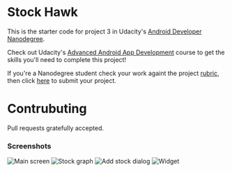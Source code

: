 # Stock Hawk

This is the starter code for project 3 in Udacity's [Android Developer Nanodegree](https://www.udacity.com/course/android-developer-nanodegree-by-google--nd801). 

Check out Udacity's [Advanced Android App Development](https://www.udacity.com/course/advanced-android-app-development--ud855) course to get the skills you'll need to complete this project!

If you're a Nanodegree student check your work againt the project [rubric](https://review.udacity.com/#!/rubrics/140/view), then click [here](https://classroom.udacity.com/nanodegrees/nd801/parts/8011345406/project) to submit your project.

# Contrubuting

Pull requests gratefully accepted.

### Screenshots
![Main screen](https://antoniodiaz.github.io/images/stock_hawk/screen_01.png)
![Stock graph](https://antoniodiaz.github.io/images/stock_hawk/screen_02.png)
![Add stock dialog](https://antoniodiaz.github.io/images/stock_hawk/screen_03.png)
![Widget](https://antoniodiaz.github.io/images/stock_hawk/screen_04.png)
